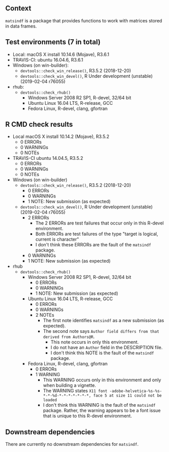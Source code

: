 ## Context
`matsindf` is a package that provides functions to work with matrices stored in data frames.

## Test environments (7 in total)
* Local: macOS X install 10.14.6 (Mojave), R3.6.1
* TRAVIS-CI: ubuntu 16.04.6, R3.6.1
* Windows (on win-builder):
    * `devtools::check_win_release()`, R3.5.2 (2018-12-20)
    * `devtools::check_win_devel()`, R Under development (unstable) (2019-02-04 r76055)
* rhub:
    * `devtools::check_rhub()`
        * Windows Server 2008 R2 SP1, R-devel, 32/64 bit
        * Ubuntu Linux 16.04 LTS, R-release, GCC
        * Fedora Linux, R-devel, clang, gfortran

## R CMD check results
* Local macOS X install 10.14.2 (Mojave), R3.5.2
    * 0 ERRORs
    * 0 WARNINGs
    * 0 NOTEs
* TRAVIS-CI ubuntu 14.04.5, R3.5.2
    * 0 ERRORs
    * 0 WARNINGs
    * 0 NOTEs
* Windows (on win-builder)
    * `devtools::check_win_release()`, R3.5.2 (2018-12-20)
        * 0 ERRORs
        * 0 WARNINGs
        * 1 NOTE: New submission (as expected)
    * `devtools::check_win_devel()`, R Under development (unstable) (2019-02-04 r76055)
        * 2 ERRORs
            * The 2 ERRORs are test failures that occur only in this R-devel environment.
            * Both ERRORs are test failures of the type "target is logical, current is character"
            * I don't think these ERRORs are the fault of the `matsindf` package.
        * 0 WARNINGs
        * 1 NOTE: New submission (as expected)
* rhub
    * `devtools::check_rhub()`
        * Windows Server 2008 R2 SP1, R-devel, 32/64 bit
            * 0 ERRORs
            * 0 WARNINGs
            * 1 NOTE: New submission (as expected)
        * Ubuntu Linux 16.04 LTS, R-release, GCC
            * 0 ERRORs
            * 0 WARNINGs
            * 2 NOTEs
                * The first note identifies `matsindf` as a new submission (as expected).
                * The second note says `Author field differs from that derived from Authors@R`.
                    * This note occurs in only this environment.
                    * I do not have an `Author` field in the DESCRIPTION file.
                    * I don't think this NOTE is the fault of the `matsindf` package.
        * Fedora Linux, R-devel, clang, gfortran
            * 0 ERRORs
            * 1 WARNING
                * This WARNING occurs only in this environment and only when building a vignette.
                * The WARNING states `X11 font -adobe-helvetica-%s-%s-*-*-%d-*-*-*-*-*-*-*, face 5 at size 11 could not be loaded`
                * I don't think this WARNING is the fault of the `matsindf` package.
                  Rather, the warning appears to be a font issue that is unique to this R-devel environment.

## Downstream dependencies
There are currently no downstream dependencies for `matsindf`.
